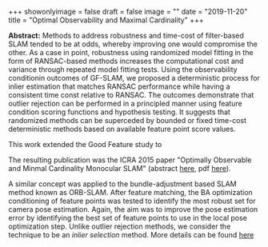 +++
showonlyimage = false
draft = false
image = ""
date  = "2019-11-20"
title = "Optimal Observability and Maximal Cardinality"
+++

**Abstract:** Methods to address robustness and time-cost of filter-based 
SLAM tended to be at odds, whereby improving one would compromise the other.
As a case in point, robustness using randomized model fitting in the form of
RANSAC-based methods increases the computational cost and variance through
repeated model fitting tests. Using the observability conditionin outcomes
of GF-SLAM, we proposed a deterministic process for inlier estimation that
matches RANSAC performance while having a consistent time const relative to
RANSAC.  The outcomes demonstrate that outlier rejection can be performed in
a principled manner using feature condition scoring functions and hypothesis
testing. It suggests that randomized methods can be superceded by bounded or
fixed time-cost deterministic methods based on available feature point score
values.
<!--more-->


This work extended the Good Feature study to 

The resulting publication was the ICRA 2015 paper "Optimally Observable and
Minmal Cardinality Monocular SLAM" 
(abstract [here](https://ieeexplore.ieee.org/document/7139925),
pdf [here](https://ieeexplore.ieee.org/document/7139925)). 

A similar concept was applied to the bundle-adjustment based SLAM method
known as ORB-SLAM. After feature matching, the BA optimization conditioning
of feature points was tested to identify the most robust set for camera pose
estimation. Again, the aim was to improve the pose estimation error by
identifying the best set of feature points to use in the local pose
optimization step. Unlike outlier rejection methods, we consider the
technique to be an _inlier selection_ method.  More details can be found 
[here](ADD)
